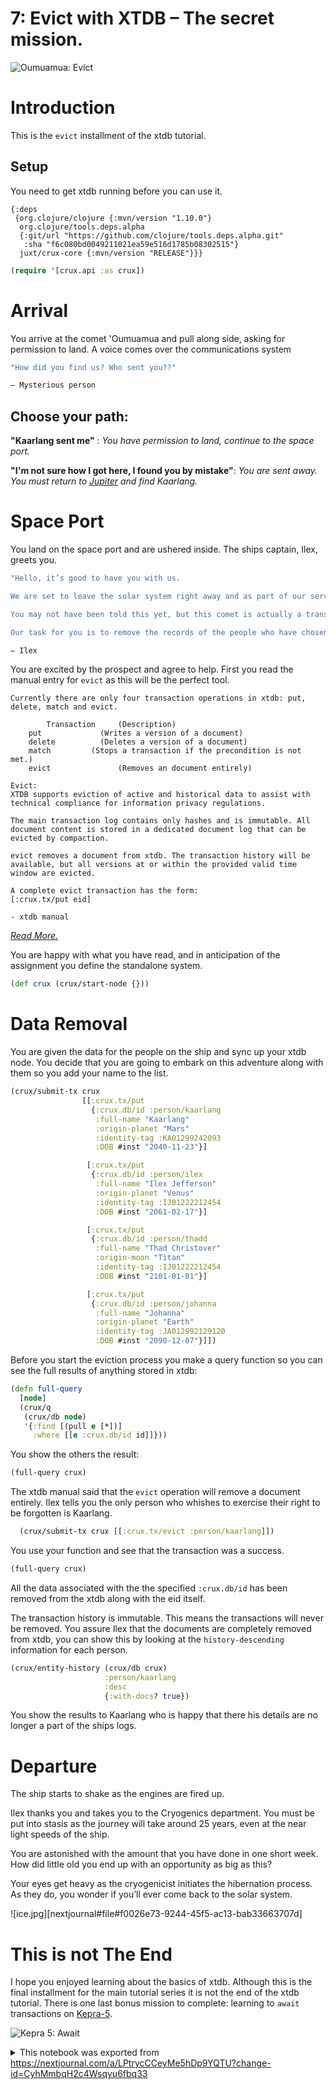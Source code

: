 # 7: Evict with XTDB – The secret mission.

![Oumuamua: Evict](https://github.com/xtdb/xtdb-tutorial/raw/main/images/7a-evict-meteor-title.png)

# Introduction

This is the `evict` installment of the xtdb tutorial.

## Setup

You need to get xtdb running before you can use it.

```edn no-exec id=ffcf0396-b3f9-40e6-a0c2-654401879781
{:deps
 {org.clojure/clojure {:mvn/version "1.10.0"}
  org.clojure/tools.deps.alpha
  {:git/url "https://github.com/clojure/tools.deps.alpha.git"
   :sha "f6c080bd0049211021ea59e516d1785b08302515"}
  juxt/crux-core {:mvn/version "RELEASE"}}}
```

```clojure id=35dc65e9-f458-4e32-9a59-1af72cd12a78
(require '[crux.api :as crux])
```

# Arrival

You arrive at the comet 'Oumuamua and pull along side, asking for permission to land. A voice comes over the communications system

```clojure no-exec id=a86efe70-c896-4cc1-ad16-2bdc46cb01b2
"How did you find us? Who sent you??"

— Mysterious person  
```

## Choose your path:

**"Kaarlang sent me"** : *You have permission to land, continue to the space port.*

**"I'm not sure how I got here, I found you by mistake"**: *You are sent away. You must return to [Jupiter](https://nextjournal.com/xtdb-tutorial/delete) and find Kaarlang.*

# Space Port

You land on the space port and are ushered inside. The ships captain, Ilex, greets you.

```clojure no-exec id=223ddbe8-8eed-4e69-ae1c-57f484971dcb
"Hello, it’s good to have you with us.

We are set to leave the solar system right away and as part of our service we offer people the right to be forgotten. Some are not worried that their information is kept here, however others want there to be no personal data left behind.

You may not have been told this yet, but this comet is actually a transportation vessel. It will take us to the star system Gilese 667C which is home to intelligent life far superior to our own. We all are hoping to find opportunities beyond our wildest dreams. All records of this transportation vessel and any life outside of the solar system are heavily monitored and wiped in the interest of preserving the normal technological advancement of the Human race. This means we know little of the beings we are going to meet.

Our task for you is to remove the records of the people who have chosen to be forgotten here."

— Ilex
```

You are excited by the prospect and agree to help. First you read the manual entry for `evict` as this will be the perfect tool.

```custom no-exec id=4ec8e24c-39cf-4080-be97-3de19d78af04
Currently there are only four transaction operations in xtdb: put, delete, match and evict.

		Transaction 	(Description)
    put    		   	(Writes a version of a document)
    delete    		(Deletes a version of a document)
    match         (Stops a transaction if the precondition is not met.)
    evict    			(Removes an document entirely)

Evict:
XTDB supports eviction of active and historical data to assist with technical compliance for information privacy regulations.

The main transaction log contains only hashes and is immutable. All document content is stored in a dedicated document log that can be evicted by compaction.

evict removes a document from xtdb. The transaction history will be available, but all versions at or within the provided valid time window are evicted.

A complete evict transaction has the form:
[:crux.tx/put eid]

- xtdb manual
```

*[Read More.](https://xtdb.com/reference/transactions.html#evict)*

You are happy with what you have read, and in anticipation of the assignment you define the standalone system.

```clojure id=2bdeaaa6-3672-48c1-bbc7-aa5d05fd1153
(def crux (crux/start-node {}))
```

# Data Removal

You are given the data for the people on the ship and sync up your xtdb node. You decide that you are going to embark on this adventure along with them so you add your name to the list.

```clojure id=950de198-0847-4b3b-bd24-1d1300a30158
(crux/submit-tx crux
                [[:crux.tx/put
                  {:crux.db/id :person/kaarlang
                   :full-name "Kaarlang"
                   :origin-planet "Mars"
                   :identity-tag :KA01299242093
                   :DOB #inst "2040-11-23"}]

                 [:crux.tx/put
                  {:crux.db/id :person/ilex
                   :full-name "Ilex Jefferson"
                   :origin-planet "Venus"
                   :identity-tag :IJ01222212454
                   :DOB #inst "2061-02-17"}]

                 [:crux.tx/put
                  {:crux.db/id :person/thadd
                   :full-name "Thad Christover"
                   :origin-moon "Titan"
                   :identity-tag :IJ01222212454
                   :DOB #inst "2101-01-01"}]

                 [:crux.tx/put
                  {:crux.db/id :person/johanna
                   :full-name "Johanna"
                   :origin-planet "Earth"
                   :identity-tag :JA012992129120
                   :DOB #inst "2090-12-07"}]])
```

Before you start the eviction process you make a query function so you can see the full results of anything stored in xtdb:

```clojure id=99b0dd9c-d5cb-4c34-8a77-d71f941e97cd
(defn full-query
  [node]
  (crux/q
   (crux/db node)
   '{:find [(pull e [*])]
     :where [[e :crux.db/id id]]}))
```

You show the others the result:

```clojure id=9aaf2276-94b6-4c1e-a4e2-716c1dc3d7c3
(full-query crux)
```

The xtdb manual said that the `evict` operation will remove a document entirely. Ilex tells you the only person who whishes to exercise their right to be forgotten is Kaarlang.

```clojure id=188a6bc3-288a-4a96-b18d-bdbe893c7bcb
  (crux/submit-tx crux [[:crux.tx/evict :person/kaarlang]])
```

You use your function and see that the transaction was a success.

```clojure id=c8c2c663-6436-429b-8125-70350b4302e3
(full-query crux)
```

All the data associated with the the specified `:crux.db/id` has been removed from the xtdb along with the eid itself.

The transaction history is immutable. This means the transactions will never be removed. You assure Ilex that the documents are completely removed from xtdb, you can show this by looking at the `history-descending` information for each person.

```clojure id=00a1bb7a-46dc-4455-ba90-a50c485f7e46
(crux/entity-history (crux/db crux)
                     :person/kaarlang
                     :desc
                     {:with-docs? true})
```

You show the results to Kaarlang who is happy that there his details are no longer a part of the ships logs.

# Departure

The ship starts to shake as the engines are fired up.

Ilex thanks you and takes you to the Cryogenics department. You must be put into stasis as the journey will take around 25 years, even at the near light speeds of the ship.

You are astonished with the amount that you have done in one short week. How did little old you end up with an opportunity as big as this?

Your eyes get heavy as the cryogenicist initiates the hibernation process. As they do, you wonder if you’ll ever come back to the solar system.

![ice.jpg][nextjournal#file#f0026e73-9244-45f5-ac13-bab33663707d]

# This is not The End

I hope you enjoyed learning about the basics of xtdb. Although this is the final installment for the main tutorial series it is not the end of the xtdb tutorial. There is one last bonus mission to complete: learning to `await` transactions on [Kepra-5](https://nextjournal.com/xtdb-tutorial/await).

![Kepra 5: Await](https://github.com/xtdb/xtdb-tutorial/raw/main/images/7b-await-kepra5.png)


<details id="com.nextjournal.article">
<summary>This notebook was exported from <a href="https://nextjournal.com/a/LPtrycCCeyMe5hDp9YQTU?change-id=CyhMmbqH2c4Wsqyu6fbq33">https://nextjournal.com/a/LPtrycCCeyMe5hDp9YQTU?change-id=CyhMmbqH2c4Wsqyu6fbq33</a></summary>

```edn nextjournal-metadata
{:article
 {:settings nil,
  :nodes
  {"00a1bb7a-46dc-4455-ba90-a50c485f7e46"
   {:compute-ref #uuid "5b7ccd91-a5eb-435d-81a7-e9274983b4e6",
    :exec-duration 50,
    :id "00a1bb7a-46dc-4455-ba90-a50c485f7e46",
    :kind "code",
    :output-log-lines {},
    :refs (),
    :runtime [:runtime "80403b0a-1226-48ff-9bcc-624ed02e3635"]},
   "188a6bc3-288a-4a96-b18d-bdbe893c7bcb"
   {:compute-ref #uuid "b49a2b0a-e7d5-474d-bc5b-a13f84a54258",
    :exec-duration 46,
    :id "188a6bc3-288a-4a96-b18d-bdbe893c7bcb",
    :kind "code",
    :output-log-lines {},
    :refs (),
    :runtime [:runtime "80403b0a-1226-48ff-9bcc-624ed02e3635"]},
   "223ddbe8-8eed-4e69-ae1c-57f484971dcb"
   {:id "223ddbe8-8eed-4e69-ae1c-57f484971dcb",
    :kind "code-listing",
    :name "Ship Captain"},
   "2bdeaaa6-3672-48c1-bbc7-aa5d05fd1153"
   {:compute-ref #uuid "ce645546-3408-48a2-8493-9df4d43771ed",
    :exec-duration 7791,
    :id "2bdeaaa6-3672-48c1-bbc7-aa5d05fd1153",
    :kind "code",
    :output-log-lines {},
    :refs (),
    :runtime [:runtime "80403b0a-1226-48ff-9bcc-624ed02e3635"]},
   "35dc65e9-f458-4e32-9a59-1af72cd12a78"
   {:compute-ref #uuid "aa535970-b502-4239-a928-b70413014d99",
    :exec-duration 12201,
    :id "35dc65e9-f458-4e32-9a59-1af72cd12a78",
    :kind "code",
    :output-log-lines {},
    :refs (),
    :runtime [:runtime "80403b0a-1226-48ff-9bcc-624ed02e3635"]},
   "4ec8e24c-39cf-4080-be97-3de19d78af04"
   {:custom-language "txt",
    :id "4ec8e24c-39cf-4080-be97-3de19d78af04",
    :kind "code-listing",
    :name "xtdb Manual"},
   "6e1e3414-7ad4-42fa-ace0-6939985e69e2"
   {:id "6e1e3414-7ad4-42fa-ace0-6939985e69e2",
    :kind "file",
    :layout :normal},
   "80403b0a-1226-48ff-9bcc-624ed02e3635"
   {:environment
    [:environment
     {:article/nextjournal.id
      #uuid "5b45eb52-bad4-413d-9d7f-b2b573a25322",
      :change/nextjournal.id
      #uuid "5cd52af1-7a79-4804-a169-d6ffcdb6eb7a",
      :node/id "0ae15688-6f6a-40e2-a4fa-52d81371f733"}],
    :id "80403b0a-1226-48ff-9bcc-624ed02e3635",
    :kind "runtime",
    :language "clojure",
    :type :nextjournal,
    :runtime/mounts
    [{:src [:node "ffcf0396-b3f9-40e6-a0c2-654401879781"],
      :dest "/deps.edn"}]},
   "82b75d0b-67f2-4bc2-a36a-5bd2051e1807"
   {:id "82b75d0b-67f2-4bc2-a36a-5bd2051e1807", :kind "file"},
   "8480e0d0-9ad2-440a-a7cb-6bebb50f77d8"
   {:compute-ref #uuid "2ccdf133-dafd-4f2b-be6e-c2f242798100",
    :exec-duration 43,
    :id "8480e0d0-9ad2-440a-a7cb-6bebb50f77d8",
    :kind "code",
    :output-log-lines {},
    :refs (),
    :runtime [:runtime "80403b0a-1226-48ff-9bcc-624ed02e3635"]},
   "950de198-0847-4b3b-bd24-1d1300a30158"
   {:compute-ref #uuid "d2c7534e-fb26-45e5-b676-c0600e102d77",
    :exec-duration 359,
    :id "950de198-0847-4b3b-bd24-1d1300a30158",
    :kind "code",
    :output-log-lines {},
    :refs (),
    :runtime [:runtime "80403b0a-1226-48ff-9bcc-624ed02e3635"]},
   "99b0dd9c-d5cb-4c34-8a77-d71f941e97cd"
   {:compute-ref #uuid "bc949a24-d4d2-4c92-ae9a-61347d13dd14",
    :exec-duration 69,
    :id "99b0dd9c-d5cb-4c34-8a77-d71f941e97cd",
    :kind "code",
    :output-log-lines {},
    :refs (),
    :runtime [:runtime "80403b0a-1226-48ff-9bcc-624ed02e3635"]},
   "9aaf2276-94b6-4c1e-a4e2-716c1dc3d7c3"
   {:compute-ref #uuid "0ba83de0-427a-415a-95f6-a016b584c595",
    :exec-duration 283,
    :id "9aaf2276-94b6-4c1e-a4e2-716c1dc3d7c3",
    :kind "code",
    :output-log-lines {},
    :refs (),
    :runtime [:runtime "80403b0a-1226-48ff-9bcc-624ed02e3635"]},
   "a86efe70-c896-4cc1-ad16-2bdc46cb01b2"
   {:id "a86efe70-c896-4cc1-ad16-2bdc46cb01b2",
    :kind "code-listing",
    :name "Top secret security"},
   "c8c2c663-6436-429b-8125-70350b4302e3"
   {:compute-ref #uuid "48509611-2e6b-43d5-a912-fed534082385",
    :exec-duration 96,
    :id "c8c2c663-6436-429b-8125-70350b4302e3",
    :kind "code",
    :output-log-lines {},
    :refs (),
    :runtime [:runtime "80403b0a-1226-48ff-9bcc-624ed02e3635"]},
   "f0026e73-9244-45f5-ac13-bab33663707d"
   {:id "f0026e73-9244-45f5-ac13-bab33663707d", :kind "file"},
   "ffcf0396-b3f9-40e6-a0c2-654401879781"
   {:id "ffcf0396-b3f9-40e6-a0c2-654401879781",
    :kind "code-listing",
    :name "deps.edn"}},
  :nextjournal/id #uuid "02b53d9b-fbfd-4709-92f8-3de9201154f3",
  :article/change
  {:nextjournal/id #uuid "60ff0c45-65f9-45eb-b08b-f980bbc25e06"}}}

```
</details>

